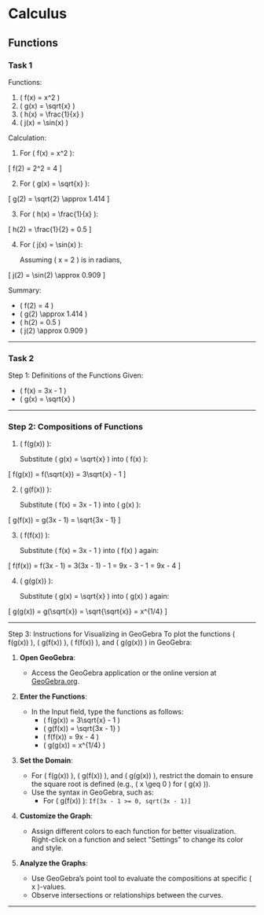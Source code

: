 # Calculus

## Functions

### Task 1

Functions:  

1. \( f(x) = x^2 \)  
2. \( g(x) = \sqrt{x} \)  
3. \( h(x) = \frac{1}{x} \)  
4. \( j(x) = \sin(x) \)

Calculation:  

1. For \( f(x) = x^2 \):  

\[
f(2) = 2^2 = 4
\]  


2. For \( g(x) = \sqrt{x} \):  

\[
g(2) = \sqrt{2} \approx 1.414
\]  


3. For \( h(x) = \frac{1}{x} \):  

\[
h(2) = \frac{1}{2} = 0.5
\]  


4. For \( j(x) = \sin(x) \):  

   Assuming \( x = 2 \) is in radians,  

\[
j(2) = \sin(2) \approx 0.909
\]  


Summary: 
- \( f(2) = 4 \)
- \( g(2) \approx 1.414 \)
- \( h(2) = 0.5 \)
- \( j(2) \approx 0.909 \)

---

### Task 2

Step 1: Definitions of the Functions
Given:  

- \( f(x) = 3x - 1 \)
- \( g(x) = \sqrt{x} \)

---

### Step 2: Compositions of Functions  
1. \( f(g(x)) \):  

   Substitute \( g(x) = \sqrt{x} \) into \( f(x) \):  

\[
f(g(x)) = f(\sqrt{x}) = 3\sqrt{x} - 1
\]  

2. \( g(f(x)) \):  

   Substitute \( f(x) = 3x - 1 \) into \( g(x) \):  

\[
g(f(x)) = g(3x - 1) = \sqrt{3x - 1}
\]  

3. \( f(f(x)) \):  

   Substitute \( f(x) = 3x - 1 \) into \( f(x) \) again:  

\[
f(f(x)) = f(3x - 1) = 3(3x - 1) - 1 = 9x - 3 - 1 = 9x - 4
\]  

4. \( g(g(x)) \):  

   Substitute \( g(x) = \sqrt{x} \) into \( g(x) \) again:  

\[
g(g(x)) = g(\sqrt{x}) = \sqrt{\sqrt{x}} = x^{1/4}
\]  

---

Step 3: Instructions for Visualizing in GeoGebra
To plot the functions \( f(g(x)) \), \( g(f(x)) \), \( f(f(x)) \), and \( g(g(x)) \) in GeoGebra:  

1. **Open GeoGebra**:  
   - Access the GeoGebra application or the online version at [GeoGebra.org](https://www.geogebra.org).     

2. **Enter the Functions**:  
   - In the Input field, type the functions as follows:
     - \( f(g(x)) = 3\sqrt{x} - 1 \)
     - \( g(f(x)) = \sqrt{3x - 1} \)
     - \( f(f(x)) = 9x - 4 \)
     - \( g(g(x)) = x^{1/4} \)  

3. **Set the Domain**:  
   - For \( f(g(x)) \), \( g(f(x)) \), and \( g(g(x)) \), restrict the domain to ensure the square root is defined (e.g., \( x \geq 0 \) for \( g(x) \)).
   - Use the syntax in GeoGebra, such as:
     - For \( g(f(x)) \): `If[3x - 1 >= 0, sqrt(3x - 1)]`  

4. **Customize the Graph**:  
   - Assign different colors to each function for better visualization. Right-click on a function and select "Settings" to change its color and style.  

5. **Analyze the Graphs**:  
   - Use GeoGebra’s point tool to evaluate the compositions at specific \( x \)-values.
   - Observe intersections or relationships between the curves.  

---


